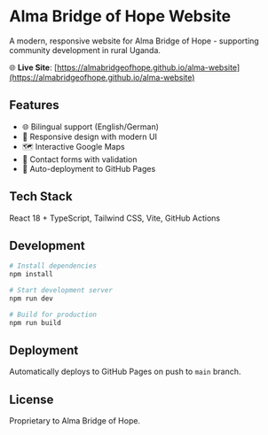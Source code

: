 # Alma Bridge of Hope Website

A modern, responsive website for Alma Bridge of Hope - supporting community development in rural Uganda.

🌐 **Live Site**: [https://almabridgeofhope.github.io/alma-website](https://almabridgeofhope.github.io/alma-website)

## Features

- 🌐 Bilingual support (English/German)
- 📱 Responsive design with modern UI
- 🗺️ Interactive Google Maps
- 📧 Contact forms with validation
- 🚀 Auto-deployment to GitHub Pages

## Tech Stack

React 18 + TypeScript, Tailwind CSS, Vite, GitHub Actions

## Development

```bash
# Install dependencies
npm install

# Start development server
npm run dev

# Build for production
npm run build
```

## Deployment

Automatically deploys to GitHub Pages on push to `main` branch.

## License

Proprietary to Alma Bridge of Hope.